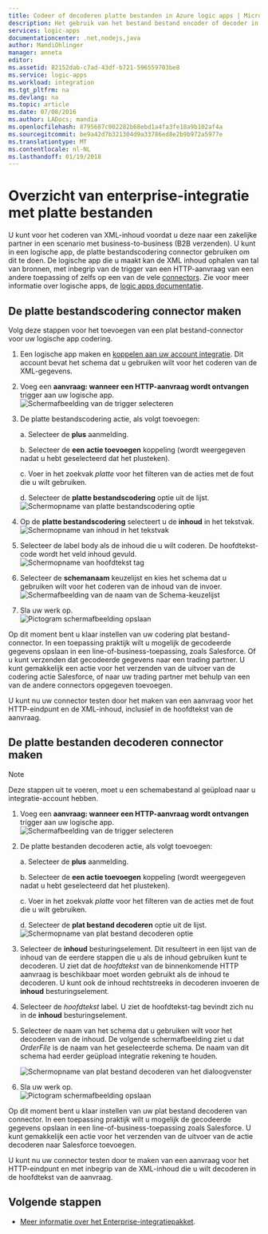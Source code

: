 ```yaml
---
title: Codeer of decoderen platte bestanden in Azure logic apps | Microsoft Docs
description: Het gebruik van het bestand bestand encoder of decoder in de Enterprise Integration Pack in uw logische apps
services: logic-apps
documentationcenter: .net,nodejs,java
author: MandiOhlinger
manager: anneta
editor: 
ms.assetid: 82152dab-c7ad-43df-b721-596559703be8
ms.service: logic-apps
ms.workload: integration
ms.tgt_pltfrm: na
ms.devlang: na
ms.topic: article
ms.date: 07/08/2016
ms.author: LADocs; mandia
ms.openlocfilehash: 8795687c002282b68ebd1a4fa3fe18a9b102af4a
ms.sourcegitcommit: be9a42d7b321304d9a33786ed8e2b9b972a5977e
ms.translationtype: MT
ms.contentlocale: nl-NL
ms.lasthandoff: 01/19/2018
---
```

# <a name="overview-of-enterprise-integration-with-flat-files"></a>Overzicht van enterprise-integratie met platte bestanden

U kunt voor het coderen van XML-inhoud voordat u deze naar een zakelijke partner in een scenario met business-to-business (B2B verzenden). U kunt in een logische app, de platte bestandscodering connector gebruiken om dit te doen. De logische app die u maakt kan de XML inhoud ophalen van tal van bronnen, met inbegrip van de trigger van een HTTP-aanvraag van een andere toepassing of zelfs op een van de vele [connectors](../connectors/apis-list.md). Zie voor meer informatie over logische apps, de [logic apps documentatie](logic-apps-overview.md "meer informatie over logische apps").  

## <a name="create-the-flat-file-encoding-connector"></a>De platte bestandscodering connector maken
Volg deze stappen voor het toevoegen van een plat bestand-connector voor uw logische app codering.

1. Een logische app maken en [koppelen aan uw account integratie](logic-apps-enterprise-integration-accounts.md "informatie over het koppelen van een integratie-account aan een logische app"). Dit account bevat het schema dat u gebruiken wilt voor het coderen van de XML-gegevens.  
2. Voeg een **aanvraag: wanneer een HTTP-aanvraag wordt ontvangen** trigger aan uw logische app.  
   ![Schermafbeelding van de trigger selecteren](./media/logic-apps-enterprise-integration-b2b/flatfile-1.png)    
3. De platte bestandscodering actie, als volgt toevoegen:
   
    a. Selecteer de **plus** aanmelding.
   
    b. Selecteer de **een actie toevoegen** koppeling (wordt weergegeven nadat u hebt geselecteerd dat het plusteken).
   
    c. Voer in het zoekvak *platte* voor het filteren van de acties met de fout die u wilt gebruiken.
   
    d. Selecteer de **platte bestandscodering** optie uit de lijst.   
   ![Schermopname van platte bestandscodering optie](media/logic-apps-enterprise-integration-flatfile/flatfile-2.png)   
4. Op de **platte bestandscodering** selecteert u de **inhoud** in het tekstvak.  
   ![Schermopname van inhoud in het tekstvak](media/logic-apps-enterprise-integration-flatfile/flatfile-3.png)  
5. Selecteer de label body als de inhoud die u wilt coderen. De hoofdtekst-code wordt het veld inhoud gevuld.     
   ![Schermopname van hoofdtekst tag](media/logic-apps-enterprise-integration-flatfile/flatfile-4.png)  
6. Selecteer de **schemanaam** keuzelijst en kies het schema dat u gebruiken wilt voor het coderen van de inhoud van de invoer.    
   ![Schermafbeelding van de naam van de Schema-keuzelijst](media/logic-apps-enterprise-integration-flatfile/flatfile-5.png)  
7. Sla uw werk op.   
   ![Pictogram schermafbeelding opslaan](media/logic-apps-enterprise-integration-flatfile/flatfile-6.png)  

Op dit moment bent u klaar instellen van uw codering plat bestand-connector. In een toepassing praktijk wilt u mogelijk de gecodeerde gegevens opslaan in een line-of-business-toepassing, zoals Salesforce. Of u kunt verzenden dat gecodeerde gegevens naar een trading partner. U kunt gemakkelijk een actie voor het verzenden van de uitvoer van de codering actie Salesforce, of naar uw trading partner met behulp van een van de andere connectors opgegeven toevoegen.

U kunt nu uw connector testen door het maken van een aanvraag voor het HTTP-eindpunt en de XML-inhoud, inclusief in de hoofdtekst van de aanvraag.  

## <a name="create-the-flat-file-decoding-connector"></a>De platte bestanden decoderen connector maken

> [!NOTE]
> Deze stappen uit te voeren, moet u een schemabestand al geüpload naar u integratie-account hebben.

1. Voeg een **aanvraag: wanneer een HTTP-aanvraag wordt ontvangen** trigger aan uw logische app.  
   ![Schermafbeelding van de trigger selecteren](./media/logic-apps-enterprise-integration-b2b/flatfile-1.png)    
2. De platte bestanden decoderen actie, als volgt toevoegen:
   
    a. Selecteer de **plus** aanmelding.
   
    b. Selecteer de **een actie toevoegen** koppeling (wordt weergegeven nadat u hebt geselecteerd dat het plusteken).
   
    c. Voer in het zoekvak *platte* voor het filteren van de acties met de fout die u wilt gebruiken.
   
    d. Selecteer de **plat bestand decoderen** optie uit de lijst.   
   ![Schermopname van plat bestand decoderen optie](media/logic-apps-enterprise-integration-flatfile/flatfile-2.png)   
3. Selecteer de **inhoud** besturingselement. Dit resulteert in een lijst van de inhoud van de eerdere stappen die u als de inhoud gebruiken kunt te decoderen. U ziet dat de *hoofdtekst* van de binnenkomende HTTP aanvraag is beschikbaar moet worden gebruikt als de inhoud te decoderen. U kunt ook de inhoud rechtstreeks in decoderen invoeren de **inhoud** besturingselement.     
4. Selecteer de *hoofdtekst* label. U ziet de hoofdtekst-tag bevindt zich nu in de **inhoud** besturingselement.
5. Selecteer de naam van het schema dat u gebruiken wilt voor het decoderen van de inhoud. De volgende schermafbeelding ziet u dat *OrderFile* is de naam van het geselecteerde schema. De naam van dit schema had eerder geüpload integratie rekening te houden.
   
   ![Schermopname van plat bestand decoderen van het dialoogvenster](media/logic-apps-enterprise-integration-flatfile/flatfile-decode-1.png)    
6. Sla uw werk op.  
   ![Pictogram schermafbeelding opslaan](media/logic-apps-enterprise-integration-flatfile/flatfile-6.png)    

Op dit moment bent u klaar instellen van uw plat bestand decoderen van connector. In een toepassing praktijk wilt u mogelijk de gecodeerde gegevens opslaan in een line-of-business-toepassing zoals Salesforce. U kunt gemakkelijk een actie voor het verzenden van de uitvoer van de actie decoderen naar Salesforce toevoegen.

U kunt nu uw connector testen door te maken van een aanvraag voor het HTTP-eindpunt en met inbegrip van de XML-inhoud die u wilt decoderen in de hoofdtekst van de aanvraag.  

## <a name="next-steps"></a>Volgende stappen
* [Meer informatie over het Enterprise-integratiepakket](logic-apps-enterprise-integration-overview.md "meer informatie over Enterprise Integration Pack").  

